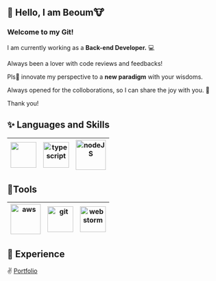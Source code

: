 ## 💬 Hello, I am Beoum🐮

### Welcome to my Git!

I am currently working as a __Back-end Developer.__ 💻

Always been a lover with code reviews and feedbacks!

Pls🙏 innovate my perspective to a __new paradigm__ with your wisdoms.

Always opened for the colloborations, so I can share the joy with you. 🤸

Thank you!

## ✨ Languages and Skills
<table>
    <thead>
        <tr>
            <th align="center"><a target="_blank" rel="noopener noreferrer" href="https://raw.githubusercontent.com/coderjojo/coderjojo/master/img/js.png"><img src="https://raw.githubusercontent.com/coderjojo/coderjojo/master/img/js.png" width="60" style="max-width:100%;"></a></th>
            <th align="center"><a target="_blank" rel="noopener noreferrer" href="https://user-images.githubusercontent.com/61001656/96733412-61482c80-13f4-11eb-9eba-fc8a2f68f41e.png"><img alt="typescript" src="https://user-images.githubusercontent.com/61001656/96733412-61482c80-13f4-11eb-9eba-fc8a2f68f41e.png" width="60" style="max-width:100%;"></a></th>
            <th align="center"><a target="_blank" rel="noopener noreferrer" href="https://user-images.githubusercontent.com/61001656/96733646-a704f500-13f4-11eb-9501-e67622f9fc16.png"><img alt="nodeJS" src="https://user-images.githubusercontent.com/61001656/96733646-a704f500-13f4-11eb-9501-e67622f9fc16.png" width="70" style="max-width:100%;"></a></th>
            <!--<th align="center"><a target="_blank" rel="noopener noreferrer" href="https://user-images.githubusercontent.com/61001656/96733752-c69c1d80-13f4-11eb-87c1-37d0ceb8469b.png"><img alt="mariaDB" src="https://user-images.githubusercontent.com/61001656/96733752-c69c1d80-13f4-11eb-87c1-37d0ceb8469b.png" width="60" style="max-width:100%;"></a></th>-->
            <!--<th align="center"><a target="_blank" rel="noopener noreferrer" href="https://user-images.githubusercontent.com/61001656/96735908-019f5080-13f7-11eb-85b3-73836a4a83c1.png"><img alt="redis" src="https://user-images.githubusercontent.com/61001656/96735908-019f5080-13f7-11eb-85b3-73836a4a83c1.png" width="60" style="max-width:100%;"></a></th>-->
        </tr>
    </thead>
</table>

## 🔨Tools
<table>
    <thead>
        <tr>
            <th align="center"><a target="_blank" rel="noopener noreferrer" href="https://user-images.githubusercontent.com/61001656/96733880-e4698280-13f4-11eb-89e0-f10a51579e52.png"><img alt="aws" src="https://user-images.githubusercontent.com/61001656/96733880-e4698280-13f4-11eb-89e0-f10a51579e52.png" width="70" style="max-width:100%;"></a></th>
            <th align="center"><a target="_blank" rel="noopener noreferrer" href="https://user-images.githubusercontent.com/61001656/96733808-d61b6680-13f4-11eb-930d-36d4e803ea85.png"><img alt="git" src="https://user-images.githubusercontent.com/61001656/96733808-d61b6680-13f4-11eb-930d-36d4e803ea85.png" width="60" style="max-width:100%;"></a></th>
            <th align="center"><a target="_blank" rel="noopener noreferrer" href="https://user-images.githubusercontent.com/61001656/96733936-f8ad7f80-13f4-11eb-90b2-35b18b3fa835.png"><img alt="webstorm" src="https://user-images.githubusercontent.com/61001656/96733936-f8ad7f80-13f4-11eb-90b2-35b18b3fa835.png" width="60" style="max-width:100%;"></a></th>
        </tr>
    </thead>
</table>


## 🧐 Experience
✌️ <a href="https://github.com/Beoum/Beoum/blob/main/portfolio.md">Portfolio</a><br/>
<!-- 🤝 <a href="https://beoum.github.io/category/#%EA%B0%9C%EB%B0%9C%EC%9D%BC%EC%A7%80">Project Review</a> -->
